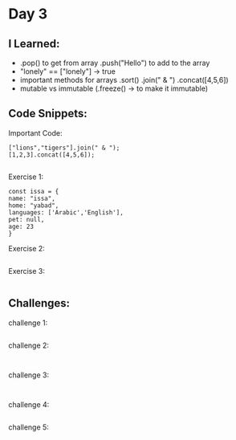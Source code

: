 # Day 3


## I Learned: 

- .pop() to get from array .push("Hello") to add to the array
- "lonely" == ["lonely"] -> true
- important methods for arrays .sort() .join(" & ") .concat([4,5,6])
- mutable vs immutable (.freeze() ->  to make it immutable)
  

## Code Snippets:

Important Code: 
```JS
["lions","tigers"].join(" & ");
[1,2,3].concat([4,5,6]);


```

Exercise 1: 

```JS
const issa = {
name: "issa",
home: "yabad",
languages: ['Arabic','English'],
pet: null,
age: 23
}

```

Exercise 2: 

```JS

```

Exercise 3: 

```JS

```

## Challenges: 

challenge 1: 

```JS

```



challenge 2: 

```JS


```


challenge 3: 

```JS


```


challenge 4: 

```JS

```

challenge 5: 

```JS

```
